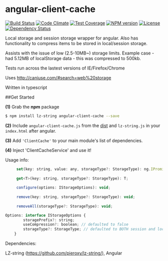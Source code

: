 # angular-client-cache

[![Build Status](https://travis-ci.org/jonocairns/angular-client-cache.svg?branch=master)](https://travis-ci.org/jonocairns/angular-client-cache) [![Code Climate](https://codeclimate.com/github/jonocairns/angular-client-cache/badges/gpa.svg)](https://codeclimate.com/github/jonocairns/angular-client-cache) [![Test Coverage](https://codeclimate.com/github/jonocairns/angular-client-cache/badges/coverage.svg)](https://codeclimate.com/github/jonocairns/angular-client-cache) [![NPM version][npm-image]][npm-url] [![License][license-image]][license-url] [![Dependency Status][david-image]][david-url]
 

Local storage and session storage wrapper for angular. Also has functionality to compress items to be stored in local/session storage. 

Assists with the issue of low (2.5-10MB~) storage limits. Example case - had 5.12MB of localStorage data - this was compressed to 500kb.

Tests run across the lastest versions of IE/Firefox/Chrome

Uses http://caniuse.com/#search=web%20storage

Written in typescript

##Get Started

**(1)** Grab the **npm** package
```bash
$ npm install lz-string angular-client-cache --save
```
**(2)** Include `angular-client-cache.js` from the [dist](https://github.com/jonocairns/angular-client-cache/tree/master/dist/bin) and `lz-string.js` in your `index.html` after angular.

**(3)** Add `'ClientCache'` to your main module's list of dependencies.

**(4)** Inject 'ClientCacheService' and use it!

Usage info: 
```javascript
     set(key: string, value: any, storageType?: StorageType): ng.IPromise<any>;
     
     get<T>(key: string, storageType?: StorageType): T;
     
     configure(options: IStorageOptions): void;
     
     remove(key: string, storageType?: StorageType): void;
     
     removeAll(storageType?: StorageType): void;
``` 

``` javascript
Options: interface IStorageOptions {
        storagePrefix?: string;
        useCompression?: boolean; // defaulted to false
        storageType?: StorageType; // defaulted to BOTH session and local storage
    }
```    

Dependencies: 

LZ-string (https://github.com/pieroxy/lz-string/),
Angular

[npm-image]: https://img.shields.io/npm/v/angular-client-cache.svg?style=flat-square
[npm-url]: https://npmjs.org/package/angular-client-cache
[license-image]: http://img.shields.io/npm/l/angular-client-cache.svg?style=flat-square
[license-url]: LICENSE
[david-image]: http://img.shields.io/david/jonocairns/angular-client-cache.svg?style=flat-square
[david-url]: https://david-dm.org/jonocairns/angular-client-cache
